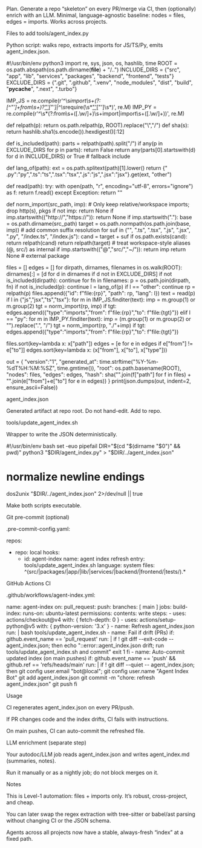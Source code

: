 Plan. Generate a repo “skeleton” on every PR/merge via CI, then (optionally) enrich with an LLM. Minimal, language-agnostic baseline: nodes = files, edges = imports. Works across projects.

Files to add
tools/agent_index.py

Python script: walks repo, extracts imports for JS/TS/Py, emits agent_index.json.

#!/usr/bin/env python3
import re, sys, json, os, hashlib, time
ROOT = os.path.abspath(os.path.dirname(__file__) + "/..")
INCLUDE_DIRS = {"src", "app", "lib", "services", "packages", "backend", "frontend", "tests"}
EXCLUDE_DIRS = {".git", ".github", ".venv", "node_modules", "dist", "build", "__pycache__", ".next", ".turbo"}

IMP_JS = re.compile(r'^\s*import\s+(?:[^"\']+from\s+)?["\']([^"\']+)["\']|^\s*require\(\s*["\']([^"\']+)["\']\s*\)', re.M)
IMP_PY = re.compile(r'^\s*(?:from\s+([.\w/]+)\s+import|import\s+([.\w/]+))', re.M)

def relpath(p): return os.path.relpath(p, ROOT).replace("\\","/")
def sha(s): return hashlib.sha1(s.encode()).hexdigest()[:12]

def is_included(path):
    parts = relpath(path).split("/")
    if any(p in EXCLUDE_DIRS for p in parts): return False
    return any(parts[0].startswith(d) for d in INCLUDE_DIRS) or True  # fallback include

def lang_of(path):
    ext = os.path.splitext(path)[1].lower()
    return {" .py":"py",".ts":"ts",".tsx":"tsx",".js":"js",".jsx":"jsx"}.get(ext, "other")

def read(path):
    try:
        with open(path, "r", encoding="utf-8", errors="ignore") as f: return f.read()
    except Exception: return ""

def norm_import(src_path, imp):
    # Only keep relative/workspace imports; drop http(s), pkgs
    if not imp: return None
    if imp.startswith(("http://","https://")): return None
    if imp.startswith("."):
        base = os.path.dirname(src_path)
        target = os.path.normpath(os.path.join(base, imp))
        # add common suffix resolution
        for suf in ("", ".ts", ".tsx", ".js", ".jsx", ".py", "/index.ts", "/index.js"):
            cand = target + suf
            if os.path.exists(cand):
                return relpath(cand)
        return relpath(target)
    # treat workspace-style aliases (@, src/) as internal
    if imp.startswith(("@","src/","~/")):
        return imp
    return None  # external package

files = []
edges = []
for dirpath, dirnames, filenames in os.walk(ROOT):
    dirnames[:] = [d for d in dirnames if d not in EXCLUDE_DIRS]
    if not is_included(dirpath): continue
    for fn in filenames:
        p = os.path.join(dirpath, fn)
        if not is_included(p): continue
        l = lang_of(p)
        if l == "other": continue
        rp = relpath(p)
        files.append({"id": f"file:{rp}", "path": rp, "lang": l})
        text = read(p)
        if l in {"js","jsx","ts","tsx"}:
            for m in IMP_JS.finditer(text):
                imp = m.group(1) or m.group(2)
                tgt = norm_import(rp, imp)
                if tgt: edges.append({"type":"imports","from": f"file:{rp}","to": f"file:{tgt}"})
        elif l == "py":
            for m in IMP_PY.finditer(text):
                imp = (m.group(1) or m.group(2) or "").replace(".", "/")
                tgt = norm_import(rp, "./"+imp)
                if tgt: edges.append({"type":"imports","from": f"file:{rp}","to": f"file:{tgt}"})

files.sort(key=lambda x: x["path"])
edges = [e for e in edges if e["from"] != e["to"]]
edges.sort(key=lambda x: (x["from"], x["to"], x["type"]))

out = {
  "version":"1",
  "generated_at": time.strftime("%Y-%m-%dT%H:%M:%SZ", time.gmtime()),
  "root": os.path.basename(ROOT),
  "nodes": files,
  "edges": edges,
  "hash": sha("".join(f["path"] for f in files) + "".join(e["from"]+e["to"] for e in edges))
}
print(json.dumps(out, indent=2, ensure_ascii=False))

agent_index.json

Generated artifact at repo root. Do not hand-edit. Add to repo.

tools/update_agent_index.sh

Wrapper to write the JSON deterministically.

#!/usr/bin/env bash
set -euo pipefail
DIR="$(cd "$(dirname "$0")" && pwd)"
python3 "$DIR/agent_index.py" > "$DIR/../agent_index.json"
# normalize newline endings
dos2unix "$DIR/../agent_index.json" 2>/dev/null || true


Make both scripts executable.

Git pre-commit (optional)

.pre-commit-config.yaml:

repos:
- repo: local
  hooks:
    - id: agent-index
      name: agent index refresh
      entry: tools/update_agent_index.sh
      language: system
      files: ^(src/|packages/|app/|lib/|services/|backend/|frontend/|tests/).*

GitHub Actions CI

.github/workflows/agent-index.yml:

name: agent-index
on:
  pull_request:
  push:
    branches: [ main ]
jobs:
  build-index:
    runs-on: ubuntu-latest
    permissions:
      contents: write
    steps:
      - uses: actions/checkout@v4
        with: { fetch-depth: 0 }
      - uses: actions/setup-python@v5
        with: { python-version: '3.x' }
      - name: Refresh agent_index.json
        run: |
          bash tools/update_agent_index.sh
      - name: Fail if drift (PRs)
        if: github.event_name == 'pull_request'
        run: |
          if ! git diff --exit-code -- agent_index.json; then
            echo "::error::agent_index.json drift; run tools/update_agent_index.sh and commit"
            exit 1
          fi
      - name: Auto-commit updated index (on main pushes)
        if: github.event_name == 'push' && github.ref == 'refs/heads/main'
        run: |
          if ! git diff --quiet -- agent_index.json; then
            git config user.email "bot@local"; git config user.name "Agent Index Bot"
            git add agent_index.json
            git commit -m "chore: refresh agent_index.json"
            git push
          fi

Usage

CI regenerates agent_index.json on every PR/push.

If PR changes code and the index drifts, CI fails with instructions.

On main pushes, CI can auto-commit the refreshed file.

LLM enrichment (separate step)

Your autodoc/LLM job reads agent_index.json and writes agent_index.md (summaries, notes).

Run it manually or as a nightly job; do not block merges on it.

Notes

This is Level-1 automation: files + imports only. It’s robust, cross-project, and cheap.

You can later swap the regex extraction with tree-sitter or babel/ast parsing without changing CI or the JSON schema.

Agents across all projects now have a stable, always-fresh “index” at a fixed path.